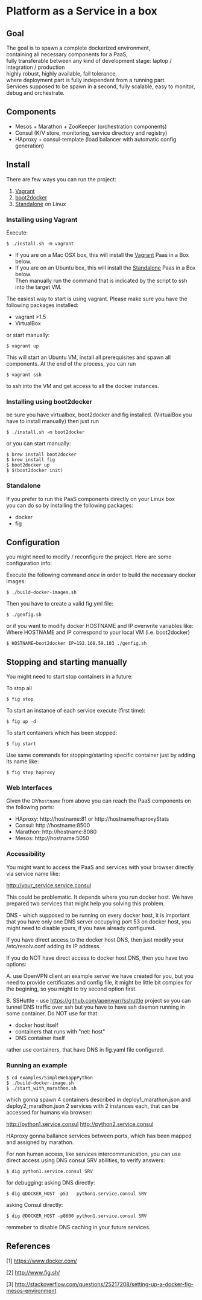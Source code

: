 # Platform as a Service in a box

## Goal
The goal is to spawn a complete dockerized environment,<br />
containing all necessary components for a PaaS,<br />
fully transferable between any kind of development stage: laptop / integration / production<br />
highly robust, highly available, fail tolerance,<br />
where deployment part is fully independent from a running part.<br />
Services supposed to be spawn in a second, fully scalable, easy to monitor, debug and orchestrate.

## Components
- Mesos + Marathon + ZooKeeper (orchestration components)
- Consul (K/V store, monitoring, service directory and registry)
- HAproxy + consul-template (load balancer with automatic config generation)

## Install

There are few ways you can run the project:

1. [Vagrant](#installing-using-vagrant)
2. [boot2docker](#installing-using-boot2docker)
3. [Standalone](#standalone) on Linux

### Installing using Vagrant

Execute:

	$ ./install.sh -m vagrant

- If you are on a Mac OSX box, this will install the [Vagrant](#installing-using-vagrant) Paas in a Box below.<br />
- If you are on an Ubuntu box, this will install the [Standalone](#standalone) Paas in a Box below.<br />
Then manually run the command that is indicated by the script to ssh into the target VM.

The easiest way to start is using vagrant.
Please make sure you have the following packages installed:

- vagrant >1.5
- VirtualBox

or start manually:

	$ vagrant up

This will start an Ubuntu VM,
install all prerequisites and spawn all components.
At the end of the process, you can run 

	$ vagrant ssh

to ssh into the VM and get access to all the docker instances.

### Installing using boot2docker

be sure you have virtualbox, boot2docker and fig installed.
(VirtualBox you have to install manually) then just run 

	$ ./install.sh -m boot2docker

or you can start manually:

	$ brew install boot2docker
	$ brew install fig
	$ boot2docker up
	$ $(boot2docker init)

### Standalone

If you prefer to run the PaaS components directly on your Linux box<br />
you can do so by installing the following packages:

- docker
- fig

## Configuration

you might need to modify / reconfigure the project.
Here are some configuration info:

Execute the following command _once_
in order to build the necessary docker images:

	$ ./build-docker-images.sh

Then you have to create a valid fig.yml file:

	$ ./genfig.sh
       
or if you want to modify docker HOSTNAME and IP overwrite variables like:
Where HOSTNAME and IP correspond to your local VM (i.e. boot2docker)

	$ HOSTNAME=boot2docker IP=192.168.59.103 ./genfig.sh

## Stopping and starting manually

You might need to start stop containers in a future:

To stop all

	$ fig stop

To start an instance of each service execute (first time):

	$ fig up -d 
To start containers which has been stopped:

	$ fig start

Use same commands for stopping/starting specific container
just by adding its name like:

	$ fig stop haproxy

### Web Interfaces

Given the `IP`/`hostname` from above
you can reach the PaaS components
on the following ports:

- HAproxy: http://hostname:81 or http://hostname/haproxyStats
- Consul: http://hostname:8500
- Marathon: http://hostname:8080
- Mesos: http://hostname:5050

### Accessibility

You might want to access the PaaS and services
with your browser directly via service name like:

http://your_service.service.consul

This could be problematic. It depends where you run docker host.
We have prepared two services that might help you solving this problem.

DNS - which supposed to be running on every docker host,
it is important that you have only one DNS server occupying port 53 on docker host,
you might need to disable yours, if you have already configured.

If you have direct access to the docker host DNS,
then just modify your /etc/resolv.conf adding its IP address.

If you do NOT have direct access to docker host DNS,
then you have two options:

A. use OpenVPN client
an example server we have created for you,
but you need to provide certificates and config file,
it might be little bit complex for the begining,
so you might to try second option first.

B. SSHuttle - use https://github.com/apenwarr/sshuttle project so you can tunnel DNS traffic over ssh
but you have to have ssh daemon running in some container.
Do NOT use for that:
- docker host itself
- containers that runs with "net: host"
- DNS container itself

rather use containers, that have DNS in fig.yaml file configured.

### Running an example

	$ cd examples/SimpleWebappPython
	$ ./build-docker-image.sh
	$ ./start_with_marathon.sh

which gonna spawn 4 containers described in deploy1_marathon.json and deploy2_marathon.json
2 services with 2 instances each, that can be accessed for humans via browser:

http://python1.service.consul
http://python2.service.consul

HAproxy gonna ballance services between ports,
which has been mapped and assigned by marathon.

For non human access, like services intercommunication, you can use direct access 
using DNS consul SRV abilities, to verify answers:

	$ dig python1.service.consul SRV

for debugging:
asking DNS directly:

	$ dig @DOCKER_HOST -p53   python1.service.consul SRV

asking Consul directly:

	$ dig @DOCKER_HOST -p8600 python1.service.consul SRV

remmeber to disable DNS caching in your future services.

## References

[1] https://www.docker.com/

[2] http://www.fig.sh/

[3] http://stackoverflow.com/questions/25217208/setting-up-a-docker-fig-mesos-environment
